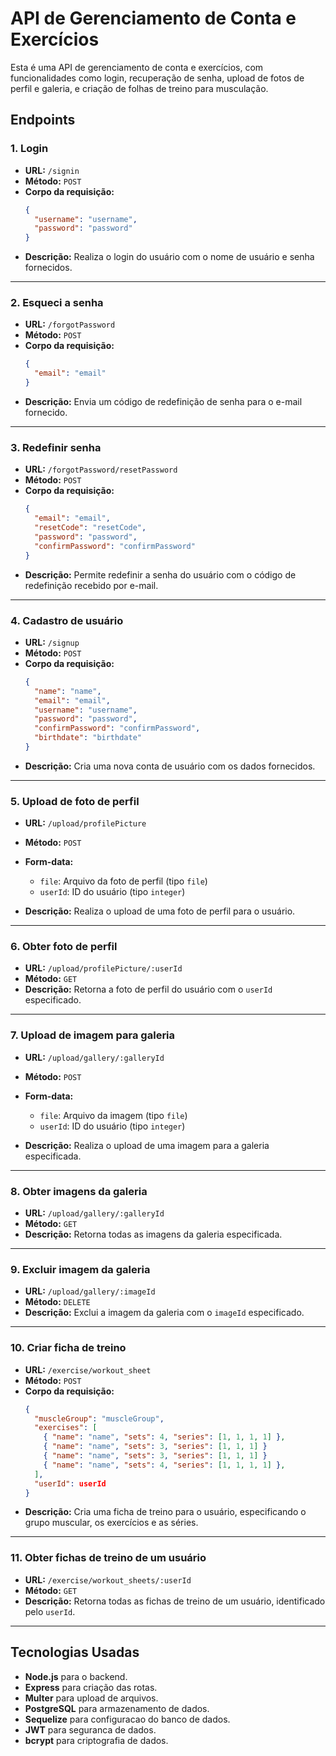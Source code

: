 
# API de Gerenciamento de Conta e Exercícios

Esta é uma API de gerenciamento de conta e exercícios, com funcionalidades como login, recuperação de senha, upload de fotos de perfil e galeria, e criação de folhas de treino para musculação.

## Endpoints

### 1. **Login**
- **URL:** `/signin`  
- **Método:** `POST`  
- **Corpo da requisição:**
  ```json
  {
    "username": "username",
    "password": "password"
  }
  ```
- **Descrição:** Realiza o login do usuário com o nome de usuário e senha fornecidos.

---

### 2. **Esqueci a senha**
- **URL:** `/forgotPassword`  
- **Método:** `POST`  
- **Corpo da requisição:**
  ```json
  {
    "email": "email"
  }
  ```
- **Descrição:** Envia um código de redefinição de senha para o e-mail fornecido.

---

### 3. **Redefinir senha**
- **URL:** `/forgotPassword/resetPassword`  
- **Método:** `POST`  
- **Corpo da requisição:**
  ```json
  {
    "email": "email",
    "resetCode": "resetCode",
    "password": "password",
    "confirmPassword": "confirmPassword"
  }
  ```
- **Descrição:** Permite redefinir a senha do usuário com o código de redefinição recebido por e-mail.

---

### 4. **Cadastro de usuário**
- **URL:** `/signup`  
- **Método:** `POST`  
- **Corpo da requisição:**
  ```json
  {
    "name": "name",
    "email": "email",
    "username": "username",
    "password": "password",
    "confirmPassword": "confirmPassword",
    "birthdate": "birthdate"
  }
  ```
- **Descrição:** Cria uma nova conta de usuário com os dados fornecidos.

---

### 5. **Upload de foto de perfil**
- **URL:** `/upload/profilePicture`  
- **Método:** `POST`  
- **Form-data:**
  - `file`: Arquivo da foto de perfil (tipo `file`)
  - `userId`: ID do usuário (tipo `integer`)

- **Descrição:** Realiza o upload de uma foto de perfil para o usuário.

---

### 6. **Obter foto de perfil**
- **URL:** `/upload/profilePicture/:userId`  
- **Método:** `GET`  
- **Descrição:** Retorna a foto de perfil do usuário com o `userId` especificado.

---

### 7. **Upload de imagem para galeria**
- **URL:** `/upload/gallery/:galleryId`  
- **Método:** `POST`  
- **Form-data:**
  - `file`: Arquivo da imagem (tipo `file`)
  - `userId`: ID do usuário (tipo `integer`)

- **Descrição:** Realiza o upload de uma imagem para a galeria especificada.

---

### 8. **Obter imagens da galeria**
- **URL:** `/upload/gallery/:galleryId`  
- **Método:** `GET`  
- **Descrição:** Retorna todas as imagens da galeria especificada.

---

### 9. **Excluir imagem da galeria**
- **URL:** `/upload/gallery/:imageId`  
- **Método:** `DELETE`  
- **Descrição:** Exclui a imagem da galeria com o `imageId` especificado.

---

### 10. **Criar ficha de treino**
- **URL:** `/exercise/workout_sheet`  
- **Método:** `POST`  
- **Corpo da requisição:**
  ```json
  {
    "muscleGroup": "muscleGroup",
    "exercises": [
      { "name": "name", "sets": 4, "series": [1, 1, 1, 1] },
      { "name": "name", "sets": 3, "series": [1, 1, 1] }
      { "name": "name", "sets": 3, "series": [1, 1, 1] }
      { "name": "name", "sets": 4, "series": [1, 1, 1, 1] },
    ],
    "userId": userId
  }
  ```
- **Descrição:** Cria uma ficha de treino para o usuário, especificando o grupo muscular, os exercícios e as séries.

---

### 11. **Obter fichas de treino de um usuário**
- **URL:** `/exercise/workout_sheets/:userId`  
- **Método:** `GET`  
- **Descrição:** Retorna todas as fichas de treino de um usuário, identificado pelo `userId`.

---

## Tecnologias Usadas
- **Node.js** para o backend.
- **Express** para criação das rotas.
- **Multer** para upload de arquivos.
- **PostgreSQL** para armazenamento de dados.
- **Sequelize** para configuracao do banco de dados.
- **JWT** para seguranca de dados.
- **bcrypt** para criptografia de dados.

